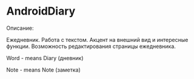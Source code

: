 # AndroidDiary

Описание:  

  Ежедневник. Работа с текстом. Акцент на внешний вид и интересные функции. 
  Возможность редактирования страницы ежедневника.
  
Word - means Diary (дневник)

Note - means Note (заметка)
